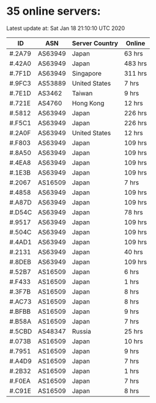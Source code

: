 # 35 online servers:

Latest update at: Sat Jan 18 21:10:10 UTC 2020

| ID | ASN | Server Country | Online |
| -- | --- | -------------- | ------ |
| #.2A79 | AS63949 | Japan | 63 hrs |
| #.42A0 | AS63949 | Japan | 483 hrs |
| #.7F1D | AS63949 | Singapore | 311 hrs |
| #.9FC3 | AS53889 | United States | 7 hrs |
| #.7E1D | AS3462 | Taiwan | 9 hrs |
| #.721E | AS4760 | Hong Kong | 12 hrs |
| #.5812 | AS63949 | Japan | 226 hrs |
| #.F5C1 | AS63949 | Japan | 226 hrs |
| #.2A0F | AS63949 | United States | 12 hrs |
| #.F803 | AS63949 | Japan | 109 hrs |
| #.8A50 | AS63949 | Japan | 109 hrs |
| #.4EA8 | AS63949 | Japan | 109 hrs |
| #.1E3B | AS63949 | Japan | 109 hrs |
| #.2067 | AS16509 | Japan | 7 hrs |
| #.4858 | AS63949 | Japan | 109 hrs |
| #.A87D | AS63949 | Japan | 109 hrs |
| #.D54C | AS63949 | Japan | 78 hrs |
| #.9517 | AS63949 | Japan | 109 hrs |
| #.504C | AS63949 | Japan | 109 hrs |
| #.4AD1 | AS63949 | Japan | 109 hrs |
| #.2131 | AS63949 | Japan | 40 hrs |
| #.8DEB | AS63949 | Japan | 109 hrs |
| #.52B7 | AS16509 | Japan | 6 hrs |
| #.F433 | AS16509 | Japan | 1 hrs |
| #.3F7B | AS16509 | Japan | 8 hrs |
| #.AC73 | AS16509 | Japan | 8 hrs |
| #.BFBB | AS16509 | Japan | 9 hrs |
| #.B58A | AS16509 | Japan | 7 hrs |
| #.5CBD | AS48347 | Russia | 25 hrs |
| #.073B | AS16509 | Japan | 10 hrs |
| #.7951 | AS16509 | Japan | 9 hrs |
| #.A4D9 | AS16509 | Japan | 7 hrs |
| #.2B32 | AS16509 | Japan | 1 hrs |
| #.F0EA | AS16509 | Japan | 7 hrs |
| #.C91E | AS16509 | Japan | 8 hrs |

